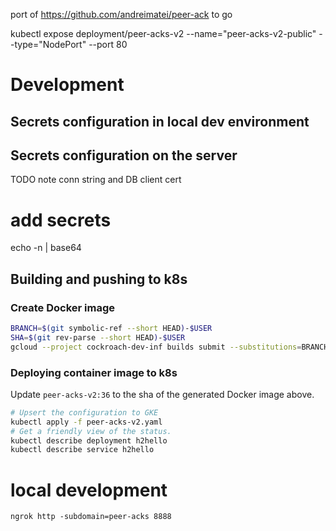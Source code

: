 port of https://github.com/andreimatei/peer-ack to go


kubectl expose deployment/peer-acks-v2 --name="peer-acks-v2-public" --type="NodePort" --port 80


# Development

## Secrets configuration in local dev environment



## Secrets configuration on the server

TODO note conn string and DB client cert

# add secrets

echo -n <some text> | base64

## Building and pushing to k8s

### Create Docker image
```sh
BRANCH=$(git symbolic-ref --short HEAD)-$USER
SHA=$(git rev-parse --short HEAD)-$USER
gcloud --project cockroach-dev-inf builds submit --substitutions=BRANCH_NAME=$BRANCH,SHORT_SHA=$SHA
```

### Deploying container image to k8s
Update `peer-acks-v2:36` to the sha of the generated Docker image above.

```sh
# Upsert the configuration to GKE
kubectl apply -f peer-acks-v2.yaml
# Get a friendly view of the status.
kubectl describe deployment h2hello
kubectl describe service h2hello
```

# local development
`ngrok http -subdomain=peer-acks 8888`